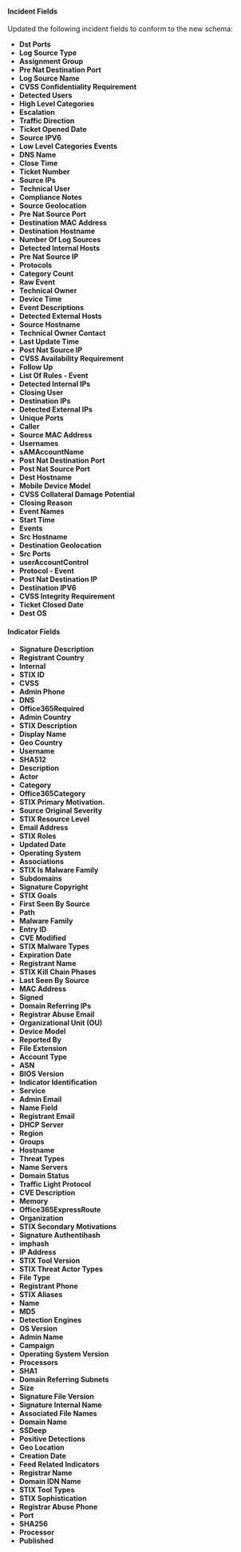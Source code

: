 
#### Incident Fields
Updated the following incident fields to conform to the new schema:
- **Dst Ports**
- **Log Source Type**
- **Assignment Group**
- **Pre Nat Destination Port**
- **Log Source Name**
- **CVSS Confidentiality Requirement**
- **Detected Users**
- **High Level Categories**
- **Escalation**
- **Traffic Direction**
- **Ticket Opened Date**
- **Source IPV6**
- **Low Level Categories Events**
- **DNS Name**
- **Close Time**
- **Ticket Number**
- **Source IPs**
- **Technical User**
- **Compliance Notes**
- **Source Geolocation**
- **Pre Nat Source Port**
- **Destination MAC Address**
- **Destination Hostname**
- **Number Of Log Sources**
- **Detected Internal Hosts**
- **Pre Nat Source IP**
- **Protocols**
- **Category Count**
- **Raw Event**
- **Technical Owner**
- **Device Time**
- **Event Descriptions**
- **Detected External Hosts**
- **Source Hostname**
- **Technical Owner Contact**
- **Last Update Time**
- **Post Nat Source IP**
- **CVSS Availability Requirement**
- **Follow Up**
- **List Of Rules - Event**
- **Detected Internal IPs**
- **Closing User**
- **Destination IPs**
- **Detected External IPs**
- **Unique Ports**
- **Caller**
- **Source MAC Address**
- **Usernames**
- **sAMAccountName**
- **Post Nat Destination Port**
- **Post Nat Source Port**
- **Dest Hostname**
- **Mobile Device Model**
- **CVSS Collateral Damage Potential**
- **Closing Reason**
- **Event Names**
- **Start Time**
- **Events**
- **Src Hostname**
- **Destination Geolocation**
- **Src Ports**
- **userAccountControl**
- **Protocol - Event**
- **Post Nat Destination IP**
- **Destination IPV6**
- **CVSS Integrity Requirement**
- **Ticket Closed Date**
- **Dest OS**

#### Indicator Fields
- **Signature Description**
- **Registrant Country**
- **Internal**
- **STIX ID**
- **CVSS**
- **Admin Phone**
- **DNS**
- **Office365Required**
- **Admin Country**
- **STIX Description**
- **Display Name**
- **Geo Country**
- **Username**
- **SHA512**
- **Description**
- **Actor**
- **Category**
- **Office365Category**
- **STIX Primary Motivation.**
- **Source Original Severity**
- **STIX Resource Level**
- **Email Address**
- **STIX Roles**
- **Updated Date**
- **Operating System**
- **Associations**
- **STIX Is Malware Family**
- **Subdomains**
- **Signature Copyright**
- **STIX Goals**
- **First Seen By Source**
- **Path**
- **Malware Family**
- **Entry ID**
- **CVE Modified**
- **STIX Malware Types**
- **Expiration Date**
- **Registrant Name**
- **STIX Kill Chain Phases**
- **Last Seen By Source**
- **MAC Address**
- **Signed**
- **Domain Referring IPs**
- **Registrar Abuse Email**
- **Organizational Unit (OU)**
- **Device Model**
- **Reported By**
- **File Extension**
- **Account Type**
- **ASN**
- **BIOS Version**
- **Indicator Identification**
- **Service**
- **Admin Email**
- **Name Field**
- **Registrant Email**
- **DHCP Server**
- **Region**
- **Groups**
- **Hostname**
- **Threat Types**
- **Name Servers**
- **Domain Status**
- **Traffic Light Protocol**
- **CVE Description**
- **Memory**
- **Office365ExpressRoute**
- **Organization**
- **STIX Secondary Motivations**
- **Signature Authentihash**
- **imphash**
- **IP Address**
- **STIX Tool Version**
- **STIX Threat Actor Types**
- **File Type**
- **Registrant Phone**
- **STIX Aliases**
- **Name**
- **MD5**
- **Detection Engines**
- **OS Version**
- **Admin Name**
- **Campaign**
- **Operating System Version**
- **Processors**
- **SHA1**
- **Domain Referring Subnets**
- **Size**
- **Signature File Version**
- **Signature Internal Name**
- **Associated File Names**
- **Domain Name**
- **SSDeep**
- **Positive Detections**
- **Geo Location**
- **Creation Date**
- **Feed Related Indicators**
- **Registrar Name**
- **Domain IDN Name**
- **STIX Tool Types**
- **STIX Sophistication**
- **Registrar Abuse Phone**
- **Port**
- **SHA256**
- **Processor**
- **Published**
